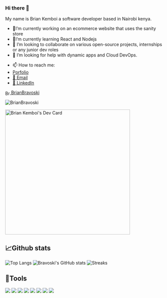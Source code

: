 ### Hi there 👋
My name is Brian Kemboi a software developer based in Nairobi kenya.



<!--**BrianBravoski/BrianBravoski** is a ✨ _special_ ✨ repository because its `README.md` (this file) appears on your GitHub profile.-->

<!--Here are some ideas to get you started:-'-->

- 🔭I’m currently working on an ecommerce website that uses the sanity store
- 🌱I’m currently learning React and Nodejs 
- 👯 I’m looking to collaborate on various open-source projects, internships or any junior dev roles
- 🤔 I’m looking for help with dynamic apps and  Cloud DevOps.

<!--💬 Ask me about ...-->
- 📫 How to reach me: 
- [Porfolio](https://kemboidev.netlify.app)
- [📧 Email ](brianbravoski28@gmail.com)
- [💼 LinkedIn](https://linkedin.com/brian-kemboi)
<p align="left">
  <a href="https://twitter.com/Kemboi_Bravoski" target="_blank"><img align="center" src="https://raw.githubusercontent.com/rahuldkjain/github-profile-readme-generator/master/src/images/icons/Social/twitter.svg" alt="BrianBravoski" height="15" height="20"/> BrianBravoski</a></p>
<!--- 😄 Pronouns: ..
- ⚡ Fun fact: ... .-->
<p align="left"> <img src="https://komarev.com/ghpvc/?username=BrianBravoski&label=Profile%20views&color=0e75b6&style=flat" alt="BrianBravoski" /> </p>
<a href="https://app.daily.dev/kemboi"><img src="https://api.daily.dev/devcards/27368fdeab0c474e9aa18e108643b34d.png?r=nrc" width="400" alt="Brian Kemboi's Dev Card"/></a>

## 📈Github stats

![Top Langs](https://github-readme-stats.vercel.app/api/top-langs/?username=BrianBravoski&theme=tokyonight&langs_count=6)
![Bravoski's GitHub stats](https://github-readme-stats.vercel.app/api?username=BrianBravoski&include_all_commits=true&theme=tokyonight&line_height=45)
![Streaks](https://github-readme-streak-stats.herokuapp.com/?user=BrianBravoski&theme=tokyonight)



## 🔨Tools

![](https://img.shields.io/badge/OS-Linux-informational?style=flat&logo=linux&logoColor=white&color=2bbc8a)
![](https://img.shields.io/badge/Code-Python-informational?style=flat&logo=python&logoColor=white&color=2bbc8a)
![](https://img.shields.io/badge/Code-JavaScript-informational?style=flat&logo=javascript&logoColor=white&color=2bbc8a)
![](https://img.shields.io/badge/Code-HTML-informational?style=flat&logo=html5&logoColor=white&color=2bbc8a)
![](https://img.shields.io/badge/Code-CSS-informational?style=flat&logo=css3&logoColor=white&color=2bbc8a)
![](https://img.shields.io/badge/Code-React-informational?style=flat&logo=react&logoColor=white&color=2bbc8a)
![](https://img.shields.io/badge/Code-Django-informational?style=flat&logo=django&logoColor=white&color=2bbc8a)
![](https://img.shields.io/badge/Code-Typescript-informational?style=flat&logo=typescript&logoColor=white&color=2bbc8a)
